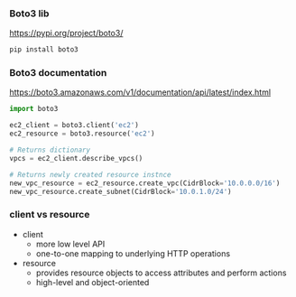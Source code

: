 ### Boto3 lib
https://pypi.org/project/boto3/

```bash
pip install boto3
```

### Boto3 documentation
https://boto3.amazonaws.com/v1/documentation/api/latest/index.html

```python
import boto3

ec2_client = boto3.client('ec2')
ec2_resource = boto3.resource('ec2')

# Returns dictionary
vpcs = ec2_client.describe_vpcs()

# Returns newly created resource instnce
new_vpc_resource = ec2_resource.create_vpc(CidrBlock='10.0.0.0/16')
new_vpc_resource.create_subnet(CidrBlock='10.0.1.0/24')
```

### client vs resource
- client
  - more low level API
  - one-to-one mapping to underlying HTTP operations
- resource
  - provides resource objects to access attributes and perform actions
  - high-level and object-oriented
